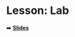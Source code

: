 <!-- .slide: data-background="./Images/header.svg" data-background-repeat="none" data-background-size="40% 40%" data-background-position="center 10%" class="header" -->

# Lesson: Lab

<!-- Put a link to the slides so that students can find them -->

➡️ [**Slides**](https://docs.google.com/presentation/d/12TbI0i9npgna_aOeogmZWnxcAnvwNBnz1zgVfMqwgz4/edit?usp=sharing)

<!-- > -->
